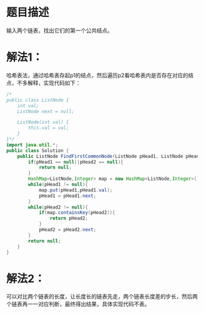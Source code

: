 # 题目描述
输入两个链表，找出它们的第一个公共结点。

# 解法1：
哈希表法，通过哈希表存起p1的结点，然后遍历p2看哈希表内是否存在对应的结点，不多解释，实现代码如下：
```java
/*
public class ListNode {
    int val;
    ListNode next = null;

    ListNode(int val) {
        this.val = val;
    }
}*/
import java.util.*;
public class Solution {
    public ListNode FindFirstCommonNode(ListNode pHead1, ListNode pHead2) {
        if(pHead1 == null||pHead2 == null){
            return null;
        }
        HashMap<ListNode,Integer> map = new HashMap<ListNode,Integer>();
        while(pHead1 != null){
            map.put(pHead1,pHead1.val);
            pHead1 = pHead1.next;
        }
        while(pHead2 != null){
            if(map.containsKey(pHead2)){
                return pHead2;
            }
            pHead2 = pHead2.next;
        }
        return null;
    }
}
```
# 解法2：
可以对比两个链表的长度，让长度长的链表先走，两个链表长度差的步长，然后两个链表再一一对应判断，最终得出结果，具体实现代码不表。